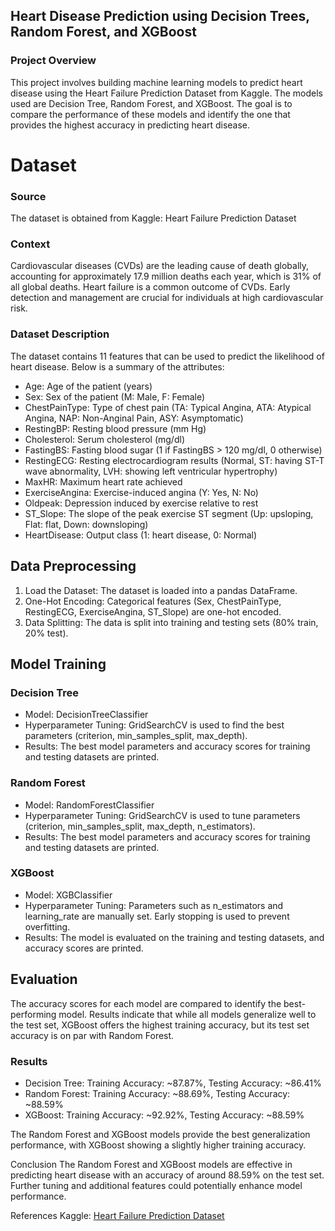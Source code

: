 
## Heart Disease Prediction using Decision Trees, Random Forest, and XGBoost

### Project Overview

This project involves building machine learning models to predict heart disease using the Heart Failure Prediction Dataset from Kaggle. The models used are Decision Tree, Random Forest, and XGBoost. The goal is to compare the performance of these models and identify the one that provides the highest accuracy in predicting heart disease.

# Dataset

### Source

The dataset is obtained from Kaggle: Heart Failure Prediction Dataset

### Context

Cardiovascular diseases (CVDs) are the leading cause of death globally, accounting for approximately 17.9 million deaths each year, which is 31% of all global deaths. Heart failure is a common outcome of CVDs. Early detection and management are crucial for individuals at high cardiovascular risk.

### Dataset Description

The dataset contains 11 features that can be used to predict the likelihood of heart disease. Below is a summary of the attributes:

* Age: Age of the patient (years)
* Sex: Sex of the patient (M: Male, F: Female)
* ChestPainType: Type of chest pain (TA: Typical Angina, ATA: Atypical Angina, NAP: Non-Anginal Pain, ASY: Asymptomatic)
* RestingBP: Resting blood pressure (mm Hg)
* Cholesterol: Serum cholesterol (mg/dl)
* FastingBS: Fasting blood sugar (1 if FastingBS > 120 mg/dl, 0 otherwise)
* RestingECG: Resting electrocardiogram results (Normal, ST: having ST-T wave abnormality, LVH: showing left ventricular hypertrophy)
* MaxHR: Maximum heart rate achieved
* ExerciseAngina: Exercise-induced angina (Y: Yes, N: No)
* Oldpeak: Depression induced by exercise relative to rest
* ST_Slope: The slope of the peak exercise ST segment (Up: upsloping, Flat: flat, Down: downsloping)
* HeartDisease: Output class (1: heart disease, 0: Normal)


## Data Preprocessing

1. Load the Dataset: The dataset is loaded into a pandas DataFrame.
2. One-Hot Encoding: Categorical features (Sex, ChestPainType, RestingECG, ExerciseAngina, ST_Slope) are one-hot encoded.
3. Data Splitting: The data is split into training and testing sets (80% train, 20% test).

## Model Training

### Decision Tree

* Model: DecisionTreeClassifier
* Hyperparameter Tuning: GridSearchCV is used to find the best parameters (criterion, min_samples_split, max_depth).
* Results: The best model parameters and accuracy scores for training and testing datasets are printed.

### Random Forest

* Model: RandomForestClassifier
* Hyperparameter Tuning: GridSearchCV is used to tune parameters (criterion, min_samples_split, max_depth, n_estimators).
* Results: The best model parameters and accuracy scores for training and testing datasets are printed.

### XGBoost

* Model: XGBClassifier
* Hyperparameter Tuning: Parameters such as n_estimators and learning_rate are manually set. Early stopping is used to prevent overfitting.
* Results: The model is evaluated on the training and testing datasets, and accuracy scores are printed.

## Evaluation

The accuracy scores for each model are compared to identify the best-performing model. Results indicate that while all models generalize well to the test set, XGBoost offers the highest training accuracy, but its test set accuracy is on par with Random Forest.





### Results

* Decision Tree: Training Accuracy: ~87.87%, Testing Accuracy: ~86.41%
* Random Forest: Training Accuracy: ~88.69%, Testing Accuracy: ~88.59%
* XGBoost: Training Accuracy: ~92.92%, Testing Accuracy: ~88.59%
  
The Random Forest and XGBoost models provide the best generalization performance, with XGBoost showing a slightly higher training accuracy.

Conclusion
The Random Forest and XGBoost models are effective in predicting heart disease with an accuracy of around 88.59% on the test set. Further tuning and additional features could potentially enhance model performance.

References
Kaggle: [Heart Failure Prediction Dataset](https://www.kaggle.com/datasets/fedesoriano/heart-failure-prediction)
